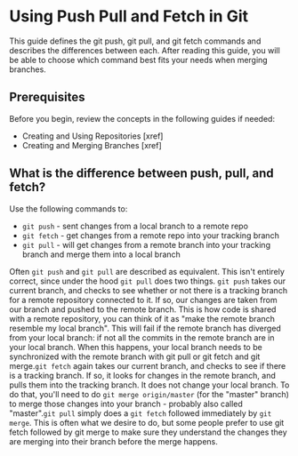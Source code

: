 # Using Push Pull and Fetch in Git
 This guide defines the git push, git pull, and git fetch commands and describes the differences between each. After reading this guide, you will be able to choose which command best fits your needs when merging branches.
## Prerequisites
Before you begin, review the concepts in the following guides if needed:
- Creating and Using Repositories [xref]
- Creating and Merging Branches [xref]
 ## What is the difference between push, pull, and fetch?
Use the following commands to:
 - `git push` - sent changes from a local branch to a remote repo
 - `git fetch` - get changes from a remote repo into your tracking branch
 - `git pull` - will get changes from a remote branch into your tracking branch and merge them into a local branch

 Often `git push` and `git pull` are described as equivalent. This isn't entirely correct, since under the hood `git pull` does two things. `git push` takes our current branch, and checks to see whether or not there is a tracking branch for a remote repository connected to it. If so, our changes are taken from our branch and pushed to the remote branch. This is how code is shared with a remote repository, you can think of it as "make the remote branch resemble my local branch". This will fail if the remote branch has diverged from your local branch: if not all the commits in the remote branch are in your local branch. When this happens, your local branch needs to be synchronized with the remote branch with git pull or git fetch and git merge.`git fetch` again takes our current branch, and checks to see if there is a tracking branch. If so, it looks for changes in the remote branch, and pulls them into the tracking branch. It does not change your local branch. To do that, you'll need to do `git merge origin/master` (for the "master" branch) to merge those changes into your branch - probably also called "master".`git pull` simply does a `git fetch` followed immediately by `git merge`. This is often what we desire to do, but some people prefer to use git fetch followed by git merge to make sure they understand the changes they are merging into their branch before the merge happens.
